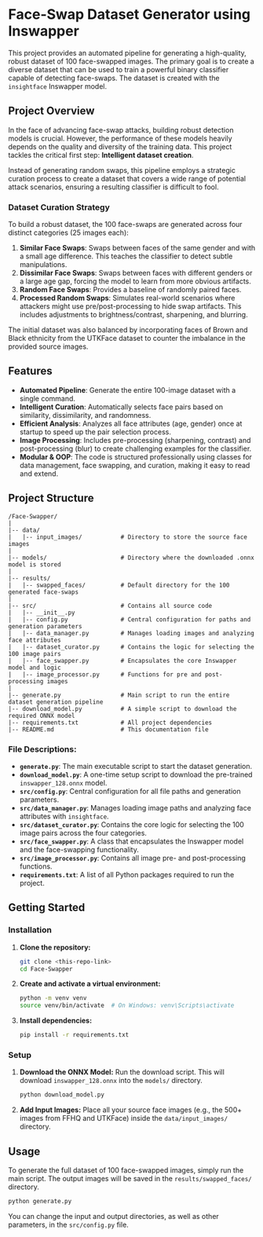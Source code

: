 # Face-Swap Dataset Generator using Inswapper

This project provides an automated pipeline for generating a high-quality, robust dataset of 100 face-swapped images. The primary goal is to create a diverse dataset that can be used to train a powerful binary classifier capable of detecting face-swaps. The dataset is created with the `insightface` Inswapper model.

## Project Overview

In the face of advancing face-swap attacks, building robust detection models is crucial. However, the performance of these models heavily depends on the quality and diversity of the training data. This project tackles the critical first step: **Intelligent dataset creation**.

Instead of generating random swaps, this pipeline employs a strategic curation process to create a dataset that covers a wide range of potential attack scenarios, ensuring a resulting classifier is difficult to fool.

### Dataset Curation Strategy

To build a robust dataset, the 100 face-swaps are generated across four distinct categories (25 images each):

1.  **Similar Face Swaps**: Swaps between faces of the same gender and with a small age difference. This teaches the classifier to detect subtle manipulations.
2.  **Dissimilar Face Swaps**: Swaps between faces with different genders or a large age gap, forcing the model to learn from more obvious artifacts.
3.  **Random Face Swaps**: Provides a baseline of randomly paired faces.
4.  **Processed Random Swaps**: Simulates real-world scenarios where attackers might use pre/post-processing to hide swap artifacts. This includes adjustments to brightness/contrast, sharpening, and blurring.

The initial dataset was also balanced by incorporating faces of Brown and Black ethnicity from the UTKFace dataset to counter the imbalance in the provided source images.

## Features

-   **Automated Pipeline**: Generate the entire 100-image dataset with a single command.
-   **Intelligent Curation**: Automatically selects face pairs based on similarity, dissimilarity, and randomness.
-   **Efficient Analysis**: Analyzes all face attributes (age, gender) once at startup to speed up the pair selection process.
-   **Image Processing**: Includes pre-processing (sharpening, contrast) and post-processing (blur) to create challenging examples for the classifier.
-   **Modular & OOP**: The code is structured professionally using classes for data management, face swapping, and curation, making it easy to read and extend.

## Project Structure
```
/Face-Swapper/
|
|-- data/
|   |-- input_images/           # Directory to store the source face images
|
|-- models/                     # Directory where the downloaded .onnx model is stored
|
|-- results/
|   |-- swapped_faces/          # Default directory for the 100 generated face-swaps
|
|-- src/                        # Contains all source code
|   |-- __init__.py
|   |-- config.py               # Central configuration for paths and generation parameters
|   |-- data_manager.py         # Manages loading images and analyzing face attributes
|   |-- dataset_curator.py      # Contains the logic for selecting the 100 image pairs
|   |-- face_swapper.py         # Encapsulates the core Inswapper model and logic
|   |-- image_processor.py      # Functions for pre and post-processing images
|
|-- generate.py                 # Main script to run the entire dataset generation pipeline
|-- download_model.py           # A simple script to download the required ONNX model
|-- requirements.txt            # All project dependencies
|-- README.md                   # This documentation file
```
### File Descriptions:
-   **`generate.py`**: The main executable script to start the dataset generation.
-   **`download_model.py`**: A one-time setup script to download the pre-trained `inswapper_128.onnx` model.
-   **`src/config.py`**: Central configuration for all file paths and generation parameters.
-   **`src/data_manager.py`**: Manages loading image paths and analyzing face attributes with `insightface`.
-   **`src/dataset_curator.py`**: Contains the core logic for selecting the 100 image pairs across the four categories.
-   **`src/face_swapper.py`**: A class that encapsulates the Inswapper model and the face-swapping functionality.
-   **`src/image_processor.py`**: Contains all image pre- and post-processing functions.
-   **`requirements.txt`**: A list of all Python packages required to run the project.

## Getting Started

### Installation

1.  **Clone the repository:**
    ```bash
    git clone <this-repo-link>
    cd Face-Swapper
    ```

2.  **Create and activate a virtual environment:**
    ```bash
    python -m venv venv
    source venv/bin/activate  # On Windows: venv\Scripts\activate
    ```

3.  **Install dependencies:**
    ```bash
    pip install -r requirements.txt
    ```

### Setup

1.  **Download the ONNX Model:**
    Run the download script. This will download `inswapper_128.onnx` into the `models/` directory.
    ```bash
    python download_model.py
    ```

2.  **Add Input Images:**
    Place all your source face images (e.g., the 500+ images from FFHQ and UTKFace) inside the `data/input_images/` directory.

## Usage

To generate the full dataset of 100 face-swapped images, simply run the main script. The output images will be saved in the `results/swapped_faces/` directory.

```bash
python generate.py
```

You can change the input and output directories, as well as other parameters, in the `src/config.py` file.
